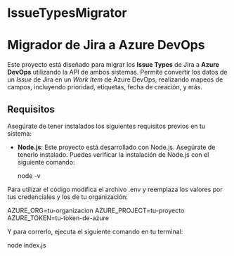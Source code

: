 # IssueTypesMigrator
# Migrador de Jira a Azure DevOps

Este proyecto está diseñado para migrar los **Issue Types** de Jira a **Azure DevOps** utilizando la API de ambos sistemas. Permite convertir los datos de un *Issue* de Jira en un *Work Item* de Azure DevOps, realizando mapeos de campos, incluyendo prioridad, etiquetas, fecha de creación, y más.

## Requisitos

Asegúrate de tener instalados los siguientes requisitos previos en tu sistema:

- **Node.js**: Este proyecto está desarrollado con Node.js. Asegúrate de tenerlo instalado. Puedes verificar la instalación de Node.js con el siguiente comando:

  node -v

Para utilizar el código modifica el archivo .env y reemplaza los valores por tus credenciales y los de tu organización:

AZURE_ORG=tu-organizacion
AZURE_PROJECT=tu-proyecto
AZURE_TOKEN=tu-token-de-azure

Y para correrlo, ejecuta el siguiente comando en tu terminal:

node index.js
